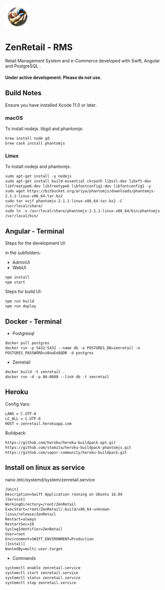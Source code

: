 
<img src="https://github.com/gerardogrisolini/ZenRetail/blob/master/Assets/logo.png?raw=true" width="80" alt="ZenRetail - RMS" />

# ZenRetail - RMS

Retail Management System and e-Commerce
developed with Swift, Angular and PostgreSQL .

#### Under active development. Please do not use.


## Build Notes

Ensure you have installed Xcode 11.0 or later.


### macOS

To install nodejs. libgd and phantomjs:

```
brew install node gd
brew cask install phantomjs
```

### Linux


To install nodejs and phantomjs:

```
sudo apt-get install -y nodejs
sudo apt-get install build-essential chrpath libssl-dev libxft-dev libfreetype6-dev libfreetype6 libfontconfig1-dev libfontconfig1 -y
sudo wget https://bitbucket.org/ariya/phantomjs/downloads/phantomjs-2.1.1-linux-x86_64.tar.bz2
sudo tar xvjf phantomjs-2.1.1-linux-x86_64.tar.bz2 -C /usr/local/share/
sudo ln -s /usr/local/share/phantomjs-2.1.1-linux-x86_64/bin/phantomjs /usr/local/bin/
```

## Angular - Terminal

Steps for the development UI:

in the subfolders:
* AdminUI
* WebUI

```
npm install
npm start
```

Steps for build UI:
```
npm run build
npm run deploy
```

## Docker - Terminal

* Postgresql

```
docker pull postgres
docker run -p 5432:5432 --name db -e POSTGRES_DB=zenretail -e POSTGRES_PASSWORD=zBnwEe8QDR -d postgres
```

* Zenretail

```
docker build -t zenretail .
docker run -d -p 80:8080 --link db -t zenretail
```

## Heroku

Config Vars:

```
LANG = C.UTF-8
LC_ALL = C.UTF-8
HOST = zenretail.herokuapp.com
```

Buildpack:

```
https://github.com/heroku/heroku-buildpack-apt.git
https://github.com/stomita/heroku-buildpack-phantomjs.git
https://github.com/vapor-community/heroku-buildpack.git
```

## Install on linux as service

nano /etc/systemd/system/zenretail.service

```
[Unit]
Description=Swift Application running on Ubuntu 16.04
[Service]
WorkingDirectory=/root/ZenRetail
ExecStart=/root/ZenRetail/.build/x86_64-unknown-linux/release/ZenRetail
Restart=always
RestartSec=10
SyslogIdentifier=ZenRetail
User=root
Environment=SWIFT_ENVIRONMENT=Production
[Install]
WantedBy=multi-user.target
```

* Commands

```
systemctl enable zenretail.service
systemctl start zenretail.service
systemctl status zenretail.service
systemctl stop zenretail.service
```
